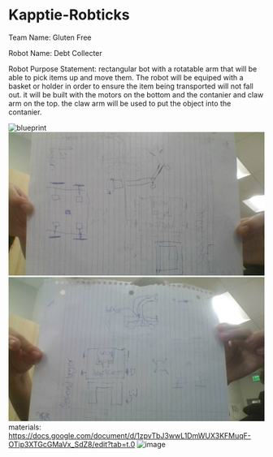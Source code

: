 # Kapptie-Robticks

Team Name: Gluten Free

Robot Name: Debt Collecter

Robot Purpose Statement: rectangular bot with a rotatable arm that will be able to pick items up and move them. The robot will be equiped with a basket or holder in order to ensure the item being transported will not fall out. it will be built with the motors on the bottom and the contanier and claw arm on the top. the claw arm will be used to put the object into the contanier. 

![blueprint](https://github.com/user-attachments/assets/bc0f62a2-4463-4895-b12a-1912452b48d0)
![blueprint](https://github.com/1450slx/kapptie-robticks/blob/main/IMG_20250828_140014.jpg)
![blueprint](https://github.com/1450slx/kapptie-robticks/blob/main/IMG_20250828_140018.jpg)
materials: https://docs.google.com/document/d/1zpvTbJ3wwL1DmWUX3KFMuqF-OTip3XTGcGMaVx_SdZ8/edit?tab=t.0
<img width="582" height="776" alt="image" src="https://github.com/user-attachments/assets/51da15b6-7b2e-4cff-ad41-beb06f3e2698" />
